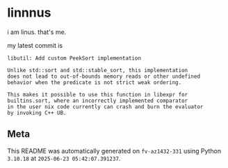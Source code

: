 # linnnus

i am linus. that's me.

my latest commit is

```
libutil: Add custom PeekSort implementation

Unlike std::sort and std::stable_sort, this implementation
does not lead to out-of-bounds memory reads or other undefined
behavior when the predicate is not strict weak ordering.

This makes it possible to use this function in libexpr for
builtins.sort, where an incorrectly implemented comparator
in the user nix code currently can crash and burn the evaluator
by invoking C++ UB.
```

## Meta

This README was automatically generated on `fv-az1432-331` using Python
`3.10.18` at `2025-06-23 05:42:07.391237`.
